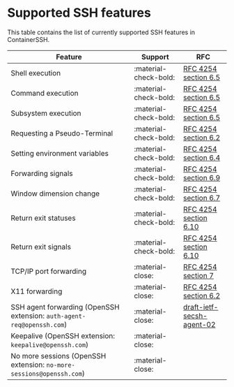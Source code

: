 # Supported SSH features

This table contains the list of currently supported SSH features in ContainerSSH.

| Feature | Support | RFC |
|---------|---------|-------------|
| Shell execution | :material-check-bold: | [RFC 4254 section 6.5](https://tools.ietf.org/html/rfc4254#section-6.5) |
| Command execution | :material-check-bold: | [RFC 4254 section 6.5](https://tools.ietf.org/html/rfc4254#section-6.5) |
| Subsystem execution | :material-check-bold: | [RFC 4254 section 6.5](https://tools.ietf.org/html/rfc4254#section-6.5) |
| Requesting a Pseudo-Terminal | :material-check-bold: | [RFC 4254 section 6.2](https://tools.ietf.org/html/rfc4254#section-6.2) |
| Setting environment variables | :material-check-bold: | [RFC 4254 section 6.4](https://tools.ietf.org/html/rfc4254#section-6.4) |
| Forwarding signals | :material-check-bold: |  [RFC 4254 section 6.9](https://tools.ietf.org/html/rfc4254#section-6.9) |
| Window dimension change | :material-check-bold: | [RFC 4254 section 6.7](https://tools.ietf.org/html/rfc4254#section-6.7) |
| Return exit statuses | :material-check-bold: | [RFC 4254 section 6.10](https://tools.ietf.org/html/rfc4254#section-6.10) | 
| Return exit signals | :material-check-bold: | [RFC 4254 section 6.10](https://tools.ietf.org/html/rfc4254#section-6.10) | 
| TCP/IP port forwarding | :material-close: | [RFC 4254 section 7](https://tools.ietf.org/html/rfc4254#page-16) |
| X11 forwarding | :material-close: | [RFC 4254 section 6.2](https://tools.ietf.org/html/rfc4254#page-11) |
| SSH agent forwarding (OpenSSH extension: `auth-agent-req@openssh.com`) | :material-close: | [draft-ietf-secsh-agent-02](https://tools.ietf.org/html/draft-ietf-secsh-agent-02) |
| Keepalive (OpenSSH extension: `keepalive@openssh.com`) | :material-close: | |
| No more sessions (OpenSSH extension: `no-more-sessions@openssh.com`) | :material-close: | |